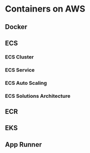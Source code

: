 # Containers on AWS

## Docker

## ECS

### ECS Cluster

### ECS Service

### ECS Auto Scaling

### ECS Solutions Architecture

## ECR

## EKS

## App Runner
